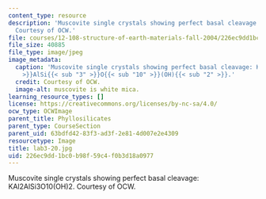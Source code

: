 ```yaml
---
content_type: resource
description: 'Muscovite single crystals showing perfect basal cleavage: KAl2AlSi3O10(OH)2.
  Courtesy of OCW.'
file: courses/12-108-structure-of-earth-materials-fall-2004/226ec9dd1bc0b98f59c4f0b3d18a0977_lab3-20.jpg
file_size: 40885
file_type: image/jpeg
image_metadata:
  caption: 'Muscovite single crystals showing perfect basal cleavage: KAl{{< sub "2"
    >}}AlSi{{< sub "3" >}}O{{< sub "10" >}}(OH){{< sub "2" >}}.'
  credit: Courtesy of OCW.
  image-alt: muscovite is white mica.
learning_resource_types: []
license: https://creativecommons.org/licenses/by-nc-sa/4.0/
ocw_type: OCWImage
parent_title: Phyllosilicates
parent_type: CourseSection
parent_uid: 63bdfd42-83f3-ad3f-2e81-4d007e2e4309
resourcetype: Image
title: lab3-20.jpg
uid: 226ec9dd-1bc0-b98f-59c4-f0b3d18a0977
---
```

Muscovite single crystals showing perfect basal cleavage: KAl2AlSi3O10(OH)2. Courtesy of OCW.